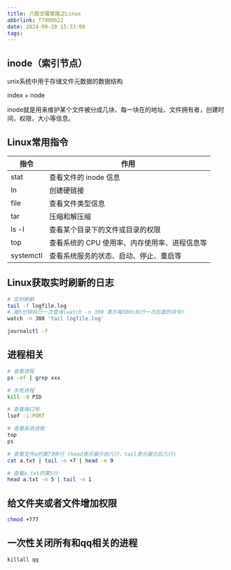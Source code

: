 ```yaml
---
title: 八股文骚套路之Linux
abbrlink: f7999b22
date: 2024-09-20 15:33:09
tags:
---
```


## inode（索引节点）

unix系统中用于存储文件元数据的数据结构

index + node

inode就是用来维护某个文件被分成几块、每一块在的地址、文件拥有者，创建时间，权限，大小等信息。

## Linux常用指令

| 指令| 作用    |
|--------------- | --------------- |
| stat   | 查看文件的 inode 信息   |
| ln   | 创建硬链接   |
| file   | 查看文件类型信息   |
| tar | 压缩和解压缩|
| ls -l| 查看某个目录下的文件或目录的权限|
| top | 查看系统的 CPU 使用率、内存使用率、进程信息等|
|systemctl| 查看系统服务的状态、启动、停止、重启等|

## Linux获取实时刷新的日志

```bash
# 实时刷新
tail -f logfile.log
# 每5分钟执行一次查询(watch -n 300 表示每300s执行一次后面的命令)
watch -n 300 'tail logfile.log'

journalctl -f
```

## 进程相关

```bash
# 查看进程
ps -ef | grep xxx

# 杀死进程
kill -9 PID

# 查看端口号
lsof -i:PORT

# 查看系统进程
top
ps

# 查看文件a的第7到9行 (head表示展示前几行，tail表示展示后几行)
cat a.txt | tail -n +7 | head -n 9

# 查看a.txt的第5行
head a.txt -n 5 | tail -n 1
```

## 给文件夹或者文件增加权限

```bash
chmod +777
```

## 一次性关闭所有和qq相关的进程

```shell
killall qq

```
